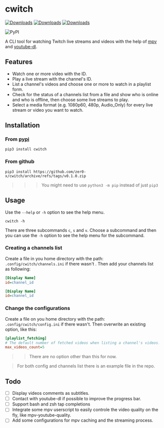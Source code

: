 # cwitch

[![Downloads](https://static.pepy.tech/personalized-badge/cwitch?period=total&units=international_system&left_color=grey&right_color=brightgreen&left_text=Downloads)](https://pepy.tech/project/cwitch)
[![Downloads](https://static.pepy.tech/personalized-badge/cwitch?period=month&units=international_system&left_color=grey&right_color=brightgreen&left_text=Downloads/month)](https://pepy.tech/project/cwitch)
[![Downloads](https://static.pepy.tech/personalized-badge/cwitch?period=week&units=international_system&left_color=grey&right_color=brightgreen&left_text=Downloads/week)](https://pepy.tech/project/cwitch)

![PyPI](https://img.shields.io/pypi/v/cwitch)

A CLI tool for watching Twitch live streams and videos with the help of [mpv](https://mpv.io/) and [youtube-dl](https://youtube-dl.org/).

## Features

-   Watch one or more video with the ID.
-   Play a live stream with the channel's ID.
-   List a channel's videos and choose one or more to watch in a playlist form.
-   Check for the status of a channels list from a file and show who is online and who is offline, then choose some live streams to play.
-   Select a media format (e.g. 1080p60, 480p, Audio_Only) for every live stream or video you want to watch.

## Installation

### From [pypi](https://pypi.org/project/cwitch/)

```
pip3 install cwitch
```

### From github

```shell
pip3 install https://github.com/zer0-x/cwitch/archive/refs/tags/v0.1.0.zip
```

> > > You might need to use `python3 -m pip` instead of just `pip3`

## Usage

Use the `--help` or `-h` option to see the help menu.

```shell
cwitch -h
```

There are three subcommands `c`, `s` and `v`. Choose a subcommand and then you can use the `-h` option to see the help menu for the subcommand.

### Creating a channels list

Create a file in you home directory with the path: `.config/cwitch/channels.ini` if there wasn't . Then add your channels list as following:

```ini
[Display Name]
id=channel_id

[Display Name]
id=channel_id
```

### Change the configurations

Create a file on you home directory with the path: `.config/cwitch/config.ini` if there wasn't. Then overwrite an existing option, like this:

```ini
[playlist_fetching]
# The default number of fetched videos when listing a channel's videos.
max_videos_count=5
```

> > There are no option other than this for now.

> For both config and channels list there is an example file in the repo.

## Todo
- [ ] Display videos comments as subtitles.
- [ ] Contact with youtube-dl if possible to improve the progress bar.
- [ ] Support bash and zsh tap completions
- [ ] Integrate some mpv userscript to easily controle the video quality on the fly, like mpv-youtube-quality.
- [ ] Add some configurations for mpv caching and the streaming process.
